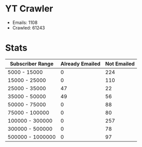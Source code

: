 # YT Crawler
- Emails: 1108
- Crawled: 61243

# Stats
| Subscriber Range  | Already Emailed | Not Emailed |
|-------|-------|-------|
| 5000 - 15000 | 0 | 224 |
| 15000 - 25000 | 0 | 110 |
| 25000 - 35000 | 47 | 22 |
| 35000 - 50000 | 49 | 56 |
| 50000 - 75000 | 0 | 88 |
| 75000 - 100000 | 0 | 80 |
| 100000 - 300000 | 0 | 257 |
| 300000 - 500000 | 0 | 78 |
| 500000 - 1000000 | 0 | 97 |
